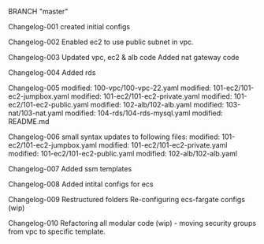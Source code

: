 BRANCH "master" 

Changelog-001
    created initial configs

Changelog-002
    Enabled ec2 to use public subnet in vpc.

Changelog-003
    Updated vpc, ec2 & alb code
    Added nat gateway code
    
Changelog-004
    Added rds 

Changelog-005
    modified:   100-vpc/100-vpc-22.yaml
    modified:   101-ec2/101-ec2-jumpbox.yaml
    modified:   101-ec2/101-ec2-private.yaml
    modified:   101-ec2/101-ec2-public.yaml
    modified:   102-alb/102-alb.yaml
    modified:   103-nat/103-nat.yaml
    modified:   104-rds/104-rds-mysql.yaml
    modified:   README.md

Changelog-006
    small syntax updates to following files:
    modified:   101-ec2/101-ec2-jumpbox.yaml
    modified:   101-ec2/101-ec2-private.yaml
    modified:   101-ec2/101-ec2-public.yaml
    modified:   102-alb/102-alb.yaml

Changelog-007
    Added ssm templates

Changelog-008
    Added intital configs for ecs 

Changelog-009
    Restructured folders
    Re-configuring ecs-fargate configs (wip)

Changelog-010
    Refactoring all modular code (wip)
        - moving security groups from vpc to specific template.